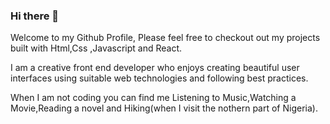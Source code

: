 ### Hi there 👋

Welcome to my Github Profile, Please feel free to checkout out my projects built with Html,Css ,Javascript and React.

I am a creative front end developer who enjoys creating beautiful user interfaces using suitable web technologies and following best practices.

When I am not coding you can find me Listening to Music,Watching a Movie,Reading a novel and Hiking(when I visit the nothern part of Nigeria).

<!--
**Omokiti/Omokiti** is a ✨ _special_ ✨ repository because its `README.md` (this file) appears on your GitHub profile.

Here are some ideas to get you started:

- 🔭 I’m currently working on ...
- 🌱 I’m currently learning ...
- 👯 I’m looking to collaborate on ...
- 🤔 I’m looking for help with ...
- 💬 Ask me about ...
- 📫 How to reach me: ...
- 😄 Pronouns: ...
- ⚡ Fun fact: ...
-->
